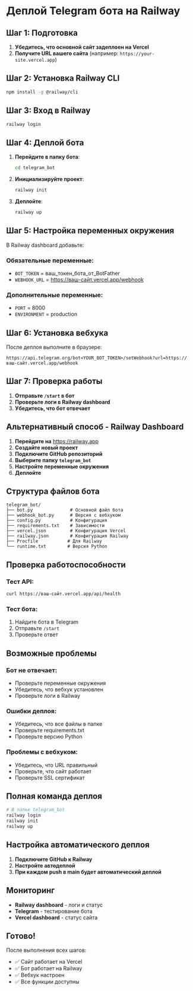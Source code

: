 # Деплой Telegram бота на Railway

## Шаг 1: Подготовка

1. **Убедитесь, что основной сайт задеплоен на Vercel**
2. **Получите URL вашего сайта** (например: `https://your-site.vercel.app`)

## Шаг 2: Установка Railway CLI

```bash
npm install -g @railway/cli
```

## Шаг 3: Вход в Railway

```bash
railway login
```

## Шаг 4: Деплой бота

1. **Перейдите в папку бота**:
   ```bash
   cd telegram_bot
   ```

2. **Инициализируйте проект**:
   ```bash
   railway init
   ```

3. **Деплойте**:
   ```bash
   railway up
   ```

## Шаг 5: Настройка переменных окружения

В Railway dashboard добавьте:

### Обязательные переменные:
- `BOT_TOKEN` = ваш_токен_бота_от_BotFather
- `WEBHOOK_URL` = https://ваш-сайт.vercel.app/webhook

### Дополнительные переменные:
- `PORT` = 8000
- `ENVIRONMENT` = production

## Шаг 6: Установка вебхука

После деплоя выполните в браузере:

```
https://api.telegram.org/bot<YOUR_BOT_TOKEN>/setWebhook?url=https://ваш-сайт.vercel.app/webhook
```

## Шаг 7: Проверка работы

1. **Отправьте `/start` в бот**
2. **Проверьте логи в Railway dashboard**
3. **Убедитесь, что бот отвечает**

## Альтернативный способ - Railway Dashboard

1. **Перейдите на** https://railway.app
2. **Создайте новый проект**
3. **Подключите GitHub репозиторий**
4. **Выберите папку `telegram_bot`**
5. **Настройте переменные окружения**
6. **Деплойте**

## Структура файлов бота

```
telegram_bot/
├── bot.py              # Основной файл бота
├── webhook_bot.py      # Версия с вебхуком
├── config.py           # Конфигурация
├── requirements.txt    # Зависимости
├── vercel.json         # Конфигурация Vercel
├── railway.json        # Конфигурация Railway
├── Procfile           # Для Railway
└── runtime.txt        # Версия Python
```

## Проверка работоспособности

### Тест API:
```bash
curl https://ваш-сайт.vercel.app/api/health
```

### Тест бота:
1. Найдите бота в Telegram
2. Отправьте `/start`
3. Проверьте ответ

## Возможные проблемы

### Бот не отвечает:
- Проверьте переменные окружения
- Убедитесь, что вебхук установлен
- Проверьте логи в Railway

### Ошибки деплоя:
- Убедитесь, что все файлы в папке
- Проверьте requirements.txt
- Проверьте версию Python

### Проблемы с вебхуком:
- Убедитесь, что URL правильный
- Проверьте, что сайт работает
- Проверьте SSL сертификат

## Полная команда деплоя

```bash
# В папке telegram_bot
railway login
railway init
railway up
```

## Настройка автоматического деплоя

1. **Подключите GitHub к Railway**
2. **Настройте автодеплой**
3. **При каждом push в main будет автоматический деплой**

## Мониторинг

- **Railway dashboard** - логи и статус
- **Telegram** - тестирование бота
- **Vercel dashboard** - статус сайта

## Готово!

После выполнения всех шагов:
- ✅ Сайт работает на Vercel
- ✅ Бот работает на Railway
- ✅ Вебхук настроен
- ✅ Все функции доступны 